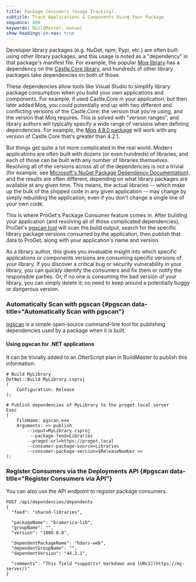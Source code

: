 ```yaml
---
title: Package Consumers (Usage Tracking)
subtitle: Track Applications & Components Using Your Package
sequence: 600
keywords: BuildMaster, manual
show-headings-in-nav: true
---
```


Developer library packages (e.g. NuGet, npm, Pypi, etc.) are often built using *other* library packages, and this usage is noted as a "dependency" in that package's manifest file. For example, the popular [Moq library](https://www.nuget.org/packages/Moq/) has a dependency on the [Castle.Core library](https://www.nuget.org/packages/Castle.Core/), and hundreds of other library packages take dependencies on both of those.

These dependencies allow tools like Visual Studio to simplify library package consumption when you build your own applications and components. For example, if used Castle.Core in your application, but then later added Moq, you could potentially end up with two different and conflicting versions of the Castle.Core: the version that you're using, and the version that Moq requires. This is solved with "version ranges", and library authors will typically specify a wide range of versions when defining dependencies. For example, the [Moq 4.8.0 package](https://www.nuget.org/packages/Moq/4.8.0) will work with any version of Castle.Core that's greater than 4.2.1.

But things get quite a lot more complicated in the real world. Modern applications are often built with dozens (or even hundreds) of libraries, and each of those can be built with any number of libraries themselves. Resolving all of the versions across all of the dependencies is not a trivial (for example, see [Microsoft's NuGet Package Dependency Documentation](https://docs.microsoft.com/en-us/nuget/concepts/dependency-resolution)), and the results are often different, depending on what library packages are available at any given time.  This means, the actual libraries -- which make up the bulk of the shipped code in any given application -- may change by simply rebuilding the application; even if you don't change a single line of your own code.

This is where ProGet's Package Consumer feature comes in. After building your application (and resolving all of those complicated dependencies), ProGet's [pgscan tool](#pgscan) will scan the build output, search for the specific library package versions consumed by the application, then publish that data to ProGet, along with your application's name and version.

As a library author, this gives you invaluable insight into which specific applications or components versions are consuming specific versions of your library. If you discover a critical bug or security vulnerability in your library, you can quickly identify the consumers and fix them or notify the responsible parties. Or, if no one is consuming the bad version of your library, you can simply delete it; no need to keep around a potentially buggy or dangerous version.

### Automatically Scan with pgscan {#pgscan data-title="Automatically Scan with pgscan"}

[pgscan](https://github.com/Inedo/pgscan) is a simple open-source command-line tool for publishing dependencies used by a package when it is built.


#### Using pgscan for .NET applications

It can be trivially added to an OtterScript plan in BuildMaster to publish this information:

    # Build MyLibrary
    DotNet::Build MyLibrary.csproj
    (
        Configuration: Release
    );

    # Publish dependencies of MyLibrary to the proget.local server
    Exec
    (
        FileName: pgscan.exe
        Arguments: >> publish 
            --input=MyLibrary.csproj 
             --package-feed=Libraries 
            --proget-url=https://proget.local 
            --consumer-package-source=Libraries 
            --consumer-package-version=$ReleaseNumber >>
    );

### Register Consumers via the Deployments API {#pgscan data-title="Register Consumers via API"}

You can also use the API endpoint to register package consumers. 

```
POST /api/dependencies/dependents
{
  "feed": "shared-libraries",

  "packageName": "kramerica-lib",
  "groupName": "",
  "version": "1000.0.0",

  "dependentPackageName": "hdars-web",
  "dependentGroupName": "",
  "dependentVersion": "44.2.1",

  "comments": "This field *supports* markdown and [URLS](https://my-server/)"
}
```
